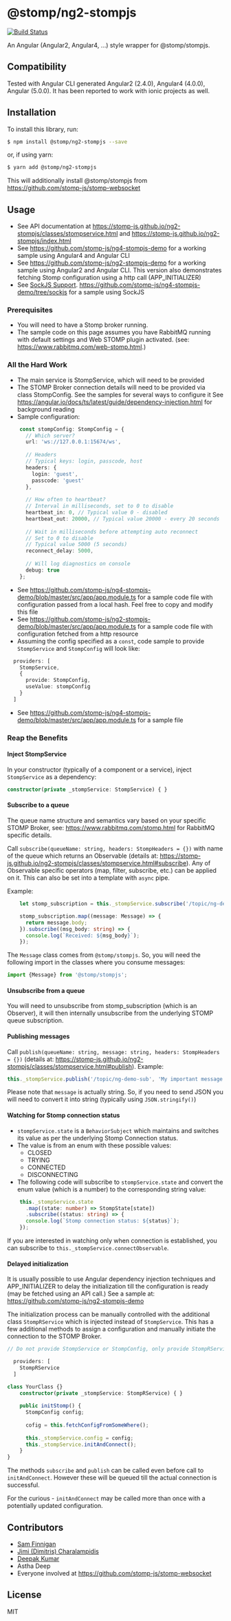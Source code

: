# @stomp/ng2-stompjs

[![Build Status](https://travis-ci.org/stomp-js/ng2-stompjs.svg?branch=master)](https://travis-ci.org/stomp-js/ng2-stompjs)

An Angular (Angular2, Angular4, ...) style wrapper for @stomp/stompjs.

## Compatibility



Tested with Angular CLI generated Angular2 (2.4.0), Angular4 (4.0.0), 
Angular (5.0.0). 
It has been reported to work with ionic projects as well.

## Installation

To install this library, run:

```bash
$ npm install @stomp/ng2-stompjs --save
```
or, if using yarn:

```bash
$ yarn add @stomp/ng2-stompjs
```

This will additionally install @stomp/stompjs 
from https://github.com/stomp-js/stomp-websocket

## Usage

- See API documentation at 
  https://stomp-js.github.io/ng2-stompjs/classes/stompservice.html
  and https://stomp-js.github.io/ng2-stompjs/index.html
- See https://github.com/stomp-js/ng4-stompjs-demo for a working sample
  using Angular4 and Angular CLI
- See https://github.com/stomp-js/ng2-stompjs-demo for a working sample
  using Angular2 and Angular CLI. This version also demonstrates fetching
  Stomp configuration using a http call (APP_INITIALIZER)
- See [SockJS Support](https://github.com/stomp-js/ng2-stompjs/blob/master/SockJS.md).
  https://github.com/stomp-js/ng4-stompjs-demo/tree/sockjs for a sample
  using SockJS
  

### Prerequisites

- You will need to have a Stomp broker running.
- The sample code on this page assumes you have
  RabbitMQ running with default settings and Web STOMP plugin activated.
  (see: https://www.rabbitmq.com/web-stomp.html.)

### All the Hard Work

- The main service is StompService, which will need to be provided
- The STOMP Broker connection details will need to be provided via  
  class StompConfig. See the samples for several ways to configure it
  See https://angular.io/docs/ts/latest/guide/dependency-injection.html for
  background reading
- Sample configuration:

```typescript
    const stompConfig: StompConfig = {
      // Which server?
      url: 'ws://127.0.0.1:15674/ws',
    
      // Headers
      // Typical keys: login, passcode, host
      headers: {
        login: 'guest',
        passcode: 'guest'
      },
    
      // How often to heartbeat?
      // Interval in milliseconds, set to 0 to disable
      heartbeat_in: 0, // Typical value 0 - disabled
      heartbeat_out: 20000, // Typical value 20000 - every 20 seconds
    
      // Wait in milliseconds before attempting auto reconnect
      // Set to 0 to disable
      // Typical value 5000 (5 seconds)
      reconnect_delay: 5000,
    
      // Will log diagnostics on console
      debug: true
    };
```
  
- See https://github.com/stomp-js/ng4-stompjs-demo/blob/master/src/app/app.module.ts 
  for a sample code file with configuration passed from a local
  hash. Feel free to copy and modify this file
- See https://github.com/stomp-js/ng2-stompjs-demo/blob/master/src/app/app.module.ts
  for a sample code file with configuration fetched from a http
  resource
- Assuming the config specified as a `const`, code sample to 
  provide `StompService` and `StompConfig` will look like:
  
```typescript
  providers: [
    StompService,
    {
      provide: StompConfig,
      useValue: stompConfig
    }
  ]
```
    
- See https://github.com/stomp-js/ng4-stompjs-demo/blob/master/src/app/app.module.ts
  for a sample file

### Reap the Benefits

#### Inject StompService

In your constructor (typically of a component or a service), inject
  `StompService` as a dependency:
  
```typescript
constructor(private _stompService: StompService) { }
```

#### Subscribe to a queue

The queue name structure and semantics vary
based on your specific STOMP Broker, 
see: https://www.rabbitmq.com/stomp.html
for RabbitMQ specific details.

Call `subscribe(queueName: string, headers: StompHeaders = {})` 
with name of the queue which returns an Observable (details at:
https://stomp-js.github.io/ng2-stompjs/classes/stompservice.html#subscribe). Any
of Observable specific operators (map, filter, subscribe, etc.) can be
applied on it. This can also be set into a template with `async` pipe.

Example:

```typescript
    let stomp_subscription = this._stompService.subscribe('/topic/ng-demo-sub');

    stomp_subscription.map((message: Message) => {
      return message.body;
    }).subscribe((msg_body: string) => {
      console.log(`Received: ${msg_body}`);
    });

```

The `Message` class comes from `@stomp/stompjs`. So, you will need the
following import in the classes where you consume messages:

```typescript
import {Message} from '@stomp/stompjs';
```
    
#### Unsubscribe from a queue

You will need to unsubscribe from stomp_subscription (which is an Observer),
it will then internally unsubscribe from the underlying STOMP queue
subscription.

#### Publishing messages

Call `publish(queueName: string, message: string, headers: StompHeaders = {})` 
(details at: https://stomp-js.github.io/ng2-stompjs/classes/stompservice.html#publish).
Example:

```typescript
this._stompService.publish('/topic/ng-demo-sub', 'My important message');
```

Please note that `message` is actually string. So, if you need to send JSON
you will need to convert it into string (typically using 
`JSON.stringify()`)

#### Watching for Stomp connection status

- `stompService.state` is a `BehaviorSubject` which maintains and switches
  its value as per the underlying Stomp Connection status.
- The value is from an enum with these possible values: 
    - CLOSED
    - TRYING
    - CONNECTED
    - DISCONNECTING
- The following code will subscribe to `stompService.state` and convert
  the enum value (which is a number) to the corresponding string value:
  
```typescript
    this._stompService.state
      .map((state: number) => StompState[state])
      .subscribe((status: string) => {
      console.log(`Stomp connection status: ${status}`);
    });
```

If you are interested in watching only when connection is established, you can
subscribe to `this._stompService.connectObservable`.

#### Delayed initialization

It is usually possible to use Angular dependency injection techniques and
APP_INITIALIZER to delay the initialization till the configuration is ready
(may be fetched using an API call.) See a sample at:
https://github.com/stomp-js/ng2-stompjs-demo

The initialization process can be manually controlled with the additional 
class `StompRService` which is injected 
instead of `StompService`. This has a few additional
methods to assign a configuration and manually initiate the connection to the STOMP Broker.



```typescript
// Do not provide StompService or StompConfig, only provide StompRService

  providers: [
    StompRService
  ]

```

```typescript
class YourClass {}
    constructor(private _stompService: StompRService) { }
    
    public initStomp() {
      StompConfig config;
  
      cofig = this.fetchConfigFromSomeWhere();
      
      this._stompService.config = config;
      this._stompService.initAndConnect();
    }
}
```

The methods `subscribe` and `publish` can be called even before call to `initAndConnect`.
However these will be queued till the actual connection is successful.

For the curious - `initAndConnect` may be called more than once with a potentially
updated configuration.

## Contributors

- [Sam Finnigan](https://github.com/sjmf)
- [Jimi (Dimitris) Charalampidis](https://github.com/JimiC)
- [Deepak Kumar](https://github.com/kum-deepak)
- Astha Deep
- Everyone involved at https://github.com/stomp-js/stomp-websocket


## License

MIT
